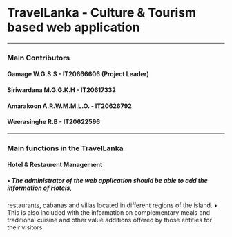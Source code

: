 # TravelLanka - Culture & Tourism based web application
<hr>

### Main Contributors
#### Gamage W.G.S.S - IT20666606 (Project Leader)
#### Siriwardana M.G.G.K.H - IT20617332
#### Amarakoon A.R.W.M.M.L.O. - IT20626792
#### Weerasinghe R.B - IT20622596
<hr>

### Main functions in the TravelLanka
#### Hotel & Restaurent Management
##### • The administrator of the web application should be able to add the information of Hotels, 
restaurants, cabanas and villas located in different regions of the island. 
• This is also included with the information on complementary meals and traditional cuisine 
and other value additions offered by those entities for their visitors.


